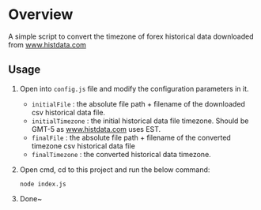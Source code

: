 # Overview

A simple script to convert the timezone of forex historical data downloaded from www.histdata.com

## Usage

1. Open into `config.js` file and modify the configuration parameters in it.

   - `initialFile` : the absolute file path + filename of the downloaded csv historical data file.
   - `initialTimezone` : the initial historical data file timezone. Should be GMT-5 as www.histdata.com uses EST.
   - `finalFile` : the absolute file path + filename of the converted timezone csv historical data file
   - `finalTimezone` : the converted historical data timezone.

2. Open cmd, cd to this project and run the below command:

   ```
   node index.js
   ```

3. Done~